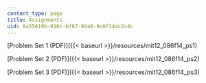 ```yaml
---
content_type: page
title: Assignments
uid: 9a55619b-916c-bf87-94a6-9c0f34dc2c4c
---
```


[Problem Set 1 (PDF)]({{< baseurl >}}/resources/mit12_086f14_ps1)

[Problem Set 2 (PDF)]({{< baseurl >}}/resources/mit12_086f14_ps2)

[Problem Set 3 (PDF)]({{< baseurl >}}/resources/mit12_086f14_ps3)